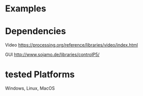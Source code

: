 # Examples



# Dependencies
Video
https://processing.org/reference/libraries/video/index.html

GUI
http://www.sojamo.de/libraries/controlP5/

# tested Platforms
Windows, Linux, MacOS
